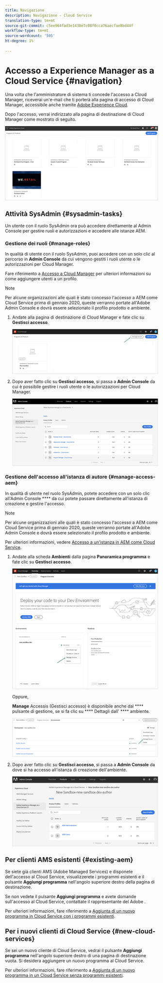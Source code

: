 ```yaml
---
title: Navigazione
description: Navigazione - Cloud Service
translation-type: tm+mt
source-git-commit: c5ee964fad3e1430e7c08f0cca76aecfae8bd44f
workflow-type: tm+mt
source-wordcount: '505'
ht-degree: 1%

---
```



# Accesso a Experience Manager as a Cloud Service {#navigation}

Una volta che l&#39;amministratore di sistema ti concede l&#39;accesso a Cloud Manager, riceverai un&#39;e-mail che ti porterà alla pagina di accesso di Cloud Manager, accessibile anche tramite [Adobe Experience Cloud](https://my.cloudmanager.adobe.com/).

Dopo l&#39;accesso, verrai indirizzato alla pagina di destinazione di Cloud Manager come mostrato di seguito.

![](assets/first_timelogin1.png)

## Attività SysAdmin {#sysadmin-tasks}

Un utente con il ruolo SysAdmin ora può accedere direttamente al Admin Console  per gestire ruoli e autorizzazioni e accedere alle istanze AEM.

### Gestione dei ruoli {#manage-roles}

In qualità di utente con il ruolo SysAdmin, puoi accedere con un solo clic al percorso in **Admin Console** da cui vengono gestiti i ruoli utente o le autorizzazioni per Cloud Manager.

Fare riferimento a [Accesso a Cloud Manager](https://docs.adobe.com/content/help/en/experience-manager-cloud-service/security/ims-support.html#accessing-cloud-manager) per ulteriori informazioni su come aggiungere utenti a un profilo.

>[!NOTE]
>Per alcune organizzazioni alle quali è stato concesso l&#39;accesso a AEM come Cloud Service prima di gennaio 2020, queste verranno portate all&#39;Adobe Admin Console e dovrà essere selezionato il profilo prodotto e ambiente.

1. Andate alla pagina di destinazione di Cloud Manager e fate clic su **Gestisci accesso**.

   ![](assets/sys-admin5.png)

1. Dopo aver fatto clic su **Gestisci accesso**, si passa a **Admin Console** da cui è possibile gestire i ruoli utente o le autorizzazioni per Cloud Manager.

   ![](assets/sys-admin1.png)

### Gestione dell&#39;accesso all&#39;istanza di autore {#manage-access-aem}

In qualità di utente nel ruolo SysAdmin, potete accedere con un solo clic all&#39;Admin Console **** da cui potete passare direttamente all&#39;istanza di creazione e gestire l&#39;accesso.

>[!NOTE]
>Per alcune organizzazioni alle quali è stato concesso l&#39;accesso a AEM come Cloud Service prima di gennaio 2020, queste verranno portate all&#39;Adobe Admin Console e dovrà essere selezionato il profilo prodotto e ambiente.

Per ulteriori informazioni, vedere [Accesso a un&#39;istanza in AEM come Cloud Service](https://docs.adobe.com/content/help/en/experience-manager-cloud-service/security/ims-support.html#accessing-instance-cloud-service).

1. Andate alla scheda **Ambienti** dalla pagina **Panoramica programma** e fate clic su **Gestisci accesso**.

   ![](assets/sys-admin6.png)

   Oppure,

   **Manage** Accessis (Gestisci accesso) è disponibile anche dal  **** pulsante di gestione, se si fa clic su  **** Dettagli dall&#39; **** ambiente.

   ![](assets/sys-admin4.png)

1. Dopo aver fatto clic su **Gestisci accesso**, si passa a **Admin Console** da dove si ha accesso all&#39;istanza di creazione dell&#39;ambiente.

   ![](assets/sys-admin-2.png)

## Per clienti AMS esistenti {#existing-aem}

Se siete già clienti AMS (Adobe Managed Services) e disponete dell&#39;accesso al Cloud Service, visualizzerete i programmi esistenti e il pulsante **Aggiungi programma** nell&#39;angolo superiore destro della pagina di destinazione.

Se non vedete il pulsante **Aggiungi programma** e avete domande sull&#39;accesso al Cloud Service, contattate il rappresentante del Adobe .

Per ulteriori informazioni, fare riferimento a [Aggiunta di un nuovo programma in Cloud Service con i programmi esistenti](/help/onboarding/getting-access-to-aem-in-cloud/first-time-login.md#existing-program).

## Per i nuovi clienti di Cloud Service {#new-cloud-services}

Se sei un nuovo cliente di Cloud Service, vedrai il pulsante **Aggiungi programma** nell&#39;angolo superiore destro di una pagina di destinazione vuota. Si desidera aggiungere un nuovo programma al Cloud Service.

Per ulteriori informazioni, fare riferimento a [Aggiunta di un nuovo programma in un Cloud Service senza programmi esistenti](/help/onboarding/getting-access-to-aem-in-cloud/first-time-login.md#no-program).

